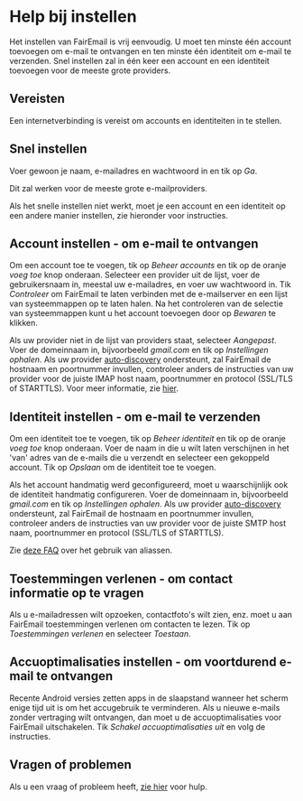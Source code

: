 # Help bij instellen

Het instellen van FairEmail is vrij eenvoudig. U moet ten minste één account toevoegen om e-mail te ontvangen en ten minste één identiteit om e-mail te verzenden. Snel instellen zal in één keer een account en een identiteit toevoegen voor de meeste grote providers.

## Vereisten

Een internetverbinding is vereist om accounts en identiteiten in te stellen.

## Snel instellen

Voer gewoon je naam, e-mailadres en wachtwoord in en tik op *Ga*.

Dit zal werken voor de meeste grote e-mailproviders.

Als het snelle instellen niet werkt, moet je een account en een identiteit op een andere manier instellen, zie hieronder voor instructies.

## Account instellen - om e-mail te ontvangen

Om een account toe te voegen, tik op *Beheer accounts* en tik op de oranje *voeg toe* knop onderaan. Selecteer een provider uit de lijst, voer de gebruikersnaam in, meestal uw e-mailadres, en voer uw wachtwoord in. Tik *Controleer* om FairEmail te laten verbinden met de e-mailserver en een lijst van systeemmappen op te laten halen. Na het controleren van de selectie van systeemmappen kunt u het account toevoegen door op *Bewaren* te klikken.

Als uw provider niet in de lijst van providers staat, selecteer *Aangepast*. Voer de domeinnaam in, bijvoorbeeld *gmail.com* en tik op *Instellingen ophalen*. Als uw provider [auto-discovery](https://tools.ietf.org/html/rfc6186) ondersteunt, zal FairEmail de hostnaam en poortnummer invullen, controleer anders de instructies van uw provider voor de juiste IMAP host naam, poortnummer en protocol (SSL/TLS of STARTTLS). Voor meer informatie, zie [hier](https://github.com/M66B/FairEmail/blob/master/FAQ.md#authorizing-accounts).

## Identiteit instellen - om e-mail te verzenden

Om een identiteit toe te voegen, tik op *Beheer identiteit* en tik op de oranje *voeg toe* knop onderaan. Voer de naam in die u wilt laten verschijnen in het 'van' adres van de e-mails die u verzendt en selecteer een gekoppeld account. Tik op *Opslaan* om de identiteit toe te voegen.

Als het account handmatig werd geconfigureerd, moet u waarschijnlijk ook de identiteit handmatig configureren. Voer de domeinnaam in, bijvoorbeeld *gmail.com* en tik op *Instellingen ophalen*. Als uw provider [auto-discovery](https://tools.ietf.org/html/rfc6186) ondersteunt, zal FairEmail de hostnaam en poortnummer invullen, controleer anders de instructies van uw provider voor de juiste SMTP host naam, poortnummer en protocol (SSL/TLS of STARTTLS).

Zie [deze FAQ](https://github.com/M66B/FairEmail/blob/master/FAQ.md#FAQ9) over het gebruik van aliassen.

## Toestemmingen verlenen - om contact informatie op te vragen

Als u e-mailadressen wilt opzoeken, contactfoto's wilt zien, enz. moet u aan FairEmail toestemmingen verlenen om contacten te lezen. Tik op *Toestemmingen verlenen* en selecteer *Toestaan*.

## Accuoptimalisaties instellen - om voortdurend e-mail te ontvangen

Recente Android versies zetten apps in de slaapstand wanneer het scherm enige tijd uit is om het accugebruik te verminderen. Als u nieuwe e-mails zonder vertraging wilt ontvangen, dan moet u de accuoptimalisaties voor FairEmail uitschakelen. Tik *Schakel accuoptimalisaties uit* en volg de instructies.

## Vragen of problemen

Als u een vraag of probleem heeft, [zie hier](https://github.com/M66B/FairEmail/blob/master/FAQ.md) voor hulp.
